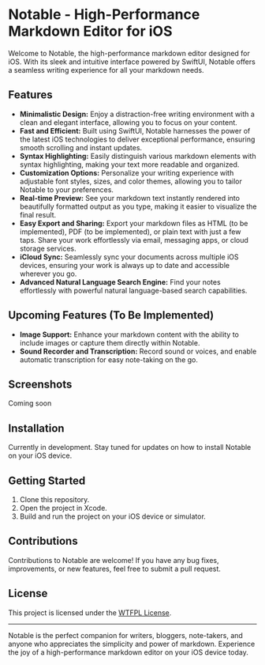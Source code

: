 # Notable - High-Performance Markdown Editor for iOS

Welcome to Notable, the high-performance markdown editor designed for iOS. With its sleek and intuitive interface powered by SwiftUI, Notable offers a seamless writing experience for all your markdown needs.

## Features

- **Minimalistic Design:** Enjoy a distraction-free writing environment with a clean and elegant interface, allowing you to focus on your content.
- **Fast and Efficient:** Built using SwiftUI, Notable harnesses the power of the latest iOS technologies to deliver exceptional performance, ensuring smooth scrolling and instant updates.
- **Syntax Highlighting:** Easily distinguish various markdown elements with syntax highlighting, making your text more readable and organized.
- **Customization Options:** Personalize your writing experience with adjustable font styles, sizes, and color themes, allowing you to tailor Notable to your preferences.
- **Real-time Preview:** See your markdown text instantly rendered into beautifully formatted output as you type, making it easier to visualize the final result.
- **Easy Export and Sharing:** Export your markdown files as HTML (to be implemented), PDF (to be implemented), or plain text with just a few taps. Share your work effortlessly via email, messaging apps, or cloud storage services.
- **iCloud Sync:** Seamlessly sync your documents across multiple iOS devices, ensuring your work is always up to date and accessible wherever you go.
- **Advanced Natural Language Search Engine:** Find your notes effortlessly with powerful natural language-based search capabilities.

## Upcoming Features (To Be Implemented)

- **Image Support:** Enhance your markdown content with the ability to include images or capture them directly within Notable.
- **Sound Recorder and Transcription:** Record sound or voices, and enable automatic transcription for easy note-taking on the go.

## Screenshots

Coming soon

## Installation

Currently in development. Stay tuned for updates on how to install Notable on your iOS device.

## Getting Started

1. Clone this repository.
2. Open the project in Xcode.
3. Build and run the project on your iOS device or simulator.

## Contributions

Contributions to Notable are welcome! If you have any bug fixes, improvements, or new features, feel free to submit a pull request.

## License

This project is licensed under the [WTFPL License](LICENSE).

---

Notable is the perfect companion for writers, bloggers, note-takers, and anyone who appreciates the simplicity and power of markdown. Experience the joy of a high-performance markdown editor on your iOS device today.
